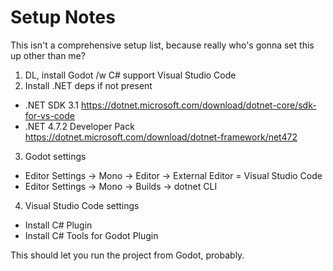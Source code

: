 # Setup Notes

This isn't a comprehensive setup list, because really who's gonna set this up other than me?

1. DL, install Godot /w C# support Visual Studio Code
2. Install .NET deps if not present
  * .NET SDK 3.1 https://dotnet.microsoft.com/download/dotnet-core/sdk-for-vs-code
  * .NET 4.7.2 Developer Pack https://dotnet.microsoft.com/download/dotnet-framework/net472
3. Godot settings
  * Editor Settings -> Mono -> Editor -> External Editor = Visual Studio Code
  * Editor Settings -> Mono -> Builds -> dotnet CLI
4. Visual Studio Code settings
  * Install C# Plugin
  * Install C# Tools for Godot Plugin

This should let you run the project from Godot, probably.